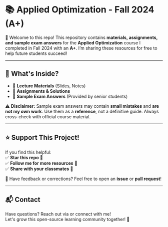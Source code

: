 # 📚 Applied Optimization - Fall 2024 (A+)
🚀 Welcome to this repo! This repository contains **materials, assignments, and sample exam answers** for the **Applied Optimization** course I completed in Fall 2024 with an **A+**. I’m sharing these resources for free to help future students succeed!  

---

## 📂 **What's Inside?**
- 📖 **Lecture Materials** (Slides, Notes)
- 📝 **Assignments & Solutions**  
- 🎯 **Sample Exam Answers** (Provided by senior students)  

⚠️ **Disclaimer:** Sample exam answers may contain **small mistakes** and **are not my own work**. Use them as a **reference**, not a definitive guide. Always cross-check with official course material.

---

## ⭐ **Support This Project!**
If you find this helpful:  
✅ **Star this repo** 🌟  
✅ **Follow me for more resources** 🔔  
✅ **Share with your classmates** 🤝  

📩 Have feedback or corrections? Feel free to open an **issue** or **pull request**!  

---

## 📬 Contact  
Have questions? Reach out via or connect with me!  
Let's grow this open-source learning community together! 🚀
